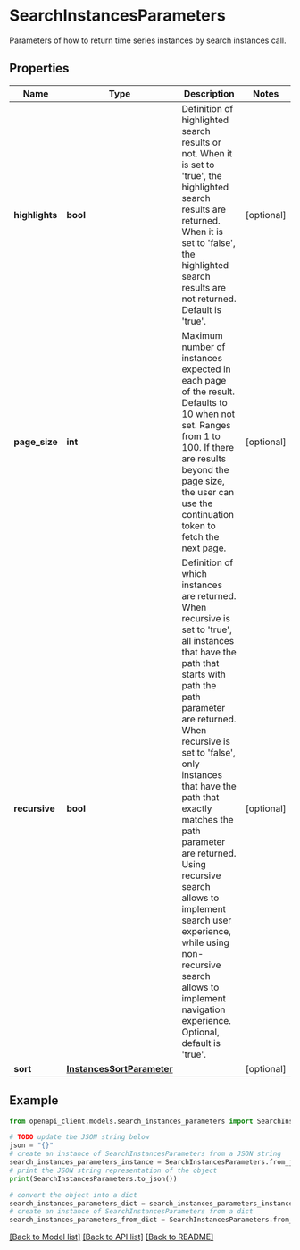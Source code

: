 # SearchInstancesParameters

Parameters of how to return time series instances by search instances call.

## Properties

Name | Type | Description | Notes
------------ | ------------- | ------------- | -------------
**highlights** | **bool** | Definition of highlighted search results or not. When it is set to &#39;true&#39;, the highlighted search results are returned. When it is set to &#39;false&#39;, the highlighted search results are not returned. Default is &#39;true&#39;. | [optional] 
**page_size** | **int** | Maximum number of instances expected in each page of the result. Defaults to 10 when not set. Ranges from 1 to 100. If there are results beyond the page size, the user can use the continuation token to fetch the next page. | [optional] 
**recursive** | **bool** | Definition of which instances are returned. When recursive is set to &#39;true&#39;, all instances that have the path that starts with path the path parameter are returned. When recursive is set to &#39;false&#39;, only instances that have the path that exactly matches the path parameter are returned. Using recursive search allows to implement search user experience, while using non-recursive search allows to implement navigation experience. Optional, default is &#39;true&#39;. | [optional] 
**sort** | [**InstancesSortParameter**](InstancesSortParameter.md) |  | [optional] 

## Example

```python
from openapi_client.models.search_instances_parameters import SearchInstancesParameters

# TODO update the JSON string below
json = "{}"
# create an instance of SearchInstancesParameters from a JSON string
search_instances_parameters_instance = SearchInstancesParameters.from_json(json)
# print the JSON string representation of the object
print(SearchInstancesParameters.to_json())

# convert the object into a dict
search_instances_parameters_dict = search_instances_parameters_instance.to_dict()
# create an instance of SearchInstancesParameters from a dict
search_instances_parameters_from_dict = SearchInstancesParameters.from_dict(search_instances_parameters_dict)
```
[[Back to Model list]](../README.md#documentation-for-models) [[Back to API list]](../README.md#documentation-for-api-endpoints) [[Back to README]](../README.md)


